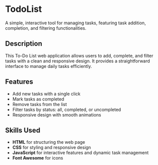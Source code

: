 # TodoList
A simple, interactive tool for managing tasks, featuring task addition, completion, and filtering functionalities.


## Description

This To-Do List web application allows users to add, complete, and filter tasks with a clean and responsive design. It provides a straightforward interface to manage daily tasks efficiently.

## Features

- Add new tasks with a single click
- Mark tasks as completed
- Remove tasks from the list
- Filter tasks by status: all, completed, or uncompleted
- Responsive design with smooth animations


## Skills Used

- **HTML** for structuring the web page
- **CSS** for styling and responsive design
- **JavaScript** for interactive features and dynamic task management
- **Font Awesome** for icons

